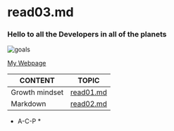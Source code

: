 # read03.md

### Hello to all the Developers in all of the planets ###
![goals](https://ctl.s6img.com/society6/img/OYb0phKKRP3nXrZTe-87cCXfE_M/w_1500/prints/~artwork/s6-original-art-uploads/society6/uploads/misc/f0e4e83155ca47d68596028724757c26/~~/keep-calm-and-develop1029622-prints.jpg)

[My Webpage](https://github.com/Aysheh-Mahfouz)

| CONTENT |TOPIC |
| ------------- | ------------- |
| Growth mindset  | [read01.md](https://github.com/Aysheh-Mahfouz/reading_notes/blob/main/README.md)  |
| Markdown   | [read02.md](https://aysheh-mahfouz.github.io/reading_notes/)  |


* A-C-P *

